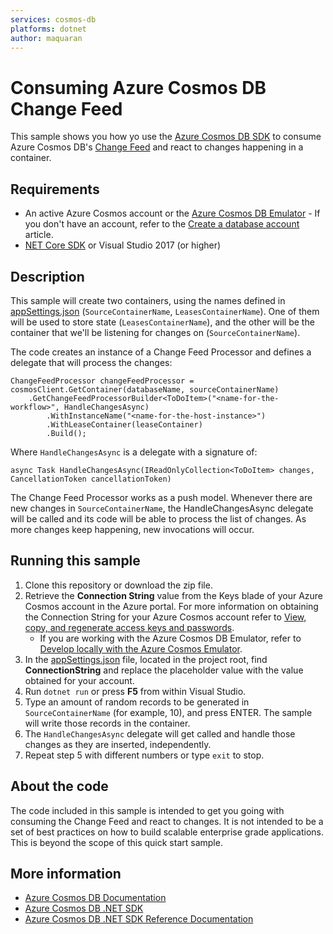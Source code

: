 ```yaml
---
services: cosmos-db
platforms: dotnet
author: maquaran
---
```


# Consuming Azure Cosmos DB Change Feed
This sample shows you how yo use the [Azure Cosmos DB SDK](https://github.com/Azure/azure-cosmos-dotnet-v3) to consume Azure Cosmos DB's [Change Feed](https://docs.microsoft.com/azure/cosmos-db/change-feed) and react to changes happening in a container.

## Requirements

- An active Azure Cosmos account or the [Azure Cosmos DB Emulator](https://docs.microsoft.com/azure/cosmos-db/local-emulator) - If you don't have an account, refer to the [Create a database account](https://docs.microsoft.com/en-us/azure/cosmos-db/create-sql-api-dotnet#create-an-azure-cosmos-db-account) article.
- [NET Core SDK](https://dotnet.microsoft.com/download) or Visual Studio 2017 (or higher)

## Description

This sample will create two containers, using the names defined in [appSettings.json](./src/appSettings.json) (`SourceContainerName`, `LeasesContainerName`). One of them will be used to store state (`LeasesContainerName`), and the other will be the container that we'll be listening for changes on (`SourceContainerName`).

The code creates an instance of a Change Feed Processor and defines a delegate that will process the changes:

    ChangeFeedProcessor changeFeedProcessor = cosmosClient.GetContainer(databaseName, sourceContainerName)
        .GetChangeFeedProcessorBuilder<ToDoItem>("<name-for-the-workflow>", HandleChangesAsync)
            .WithInstanceName("<name-for-the-host-instance>")
            .WithLeaseContainer(leaseContainer)
            .Build();

Where `HandleChangesAsync` is a delegate with a signature of:

    async Task HandleChangesAsync(IReadOnlyCollection<ToDoItem> changes, CancellationToken cancellationToken)

The Change Feed Processor works as a push model. Whenever there are new changes in `SourceContainerName`, the HandleChangesAsync delegate will be called and its code will be able to process the list of changes. As more changes keep happening, new invocations will occur.

## Running this sample

1. Clone this repository or download the zip file.
2. Retrieve the **Connection String** value from the Keys blade of your Azure Cosmos account in the Azure portal. For more information on obtaining the Connection String for your Azure Cosmos account refer to [View, copy, and regenerate access keys and passwords](https://docs.microsoft.com/azure/cosmos-db/secure-access-to-data#master-keys).
    * If you are working with the Azure Cosmos DB Emulator, refer to [Develop locally with the Azure Cosmos Emulator](https://docs.microsoft.com/azure/cosmos-db/local-emulator#authenticating-requests).
3. In the [appSettings.json](./src/appSettings.json) file, located in the project root, find **ConnectionString** and replace the placeholder value with the value obtained for your account.
4. Run `dotnet run` or press **F5** from within Visual Studio.
5. Type an amount of random records to be generated in `SourceContainerName` (for example, 10), and press ENTER. The sample will write those records in the container.
6. The `HandleChangesAsync` delegate will get called and handle those changes as they are inserted, independently.
7. Repeat step 5 with different numbers or type `exit` to stop.

## About the code
The code included in this sample is intended to get you going with consuming the Change Feed and react to changes. It is not intended to be a set of best practices on how to build scalable enterprise grade applications. This is beyond the scope of this quick start sample. 

## More information

- [Azure Cosmos DB Documentation](https://docs.microsoft.com/azure/cosmos-db)
- [Azure Cosmos DB .NET SDK](https://docs.microsoft.com/azure/cosmos-db/sql-api-sdk-dotnet)
- [Azure Cosmos DB .NET SDK Reference Documentation](https://docs.microsoft.com/dotnet/api/overview/azure/cosmosdb?view=azure-dotnet)
